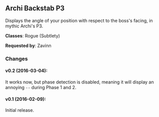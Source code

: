 ## Archi Backstab P3

Displays the angle of your position with respect to the boss's facing, in mythic
Archi's P3.

**Classes**: Rogue (Subtlety)

**Requested by**: Zavinn

### Changes

#### v0.2 (2016-03-04):

It works now, but phase detection is disabled, meaning it will display an
annoying `--` during Phase 1 and 2.


#### v0.1 (2016-02-09):

Initial release.


